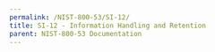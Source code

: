 ```yaml
---
permalink: /NIST-800-53/SI-12/
title: SI-12 - Information Handling and Retention
parent: NIST-800-53 Documentation
---
```

